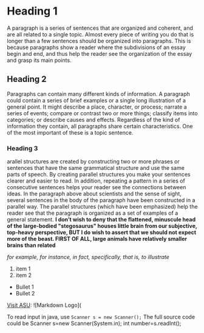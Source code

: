 # Heading 1 

A paragraph is a series of sentences that are organized and coherent, and are all related to a single topic. Almost every piece of writing you do that is longer than a few sentences should be organized into paragraphs. This is because paragraphs show a reader where the subdivisions of an essay begin and end, and thus help the reader see the organization of the essay and grasp its main points.
## Heading 2
Paragraphs can contain many different kinds of information. A paragraph could contain a series of brief examples or a single long illustration of a general point. It might describe a place, character, or process; narrate a series of events; compare or contrast two or more things; classify items into categories; or describe causes and effects. Regardless of the kind of information they contain, all paragraphs share certain characteristics. One of the most important of these is a topic sentence.
### Heading 3
arallel structures are created by constructing two or more phrases or sentences that have the same grammatical structure and use the same parts of speech. By creating parallel structures you make your sentences clearer and easier to read. In addition, repeating a pattern in a series of consecutive sentences helps your reader see the connections between ideas. In the paragraph above about scientists and the sense of sight, several sentences in the body of the paragraph have been constructed in a parallel way. The parallel structures (which have been emphasized) help the reader see that the paragraph is organized as a set of examples of a general statement.
**I don’t wish to deny that the flattened, minuscule head of the large-bodied "stegosaurus" houses little brain from our subjective, top-heavy perspective, BUT I do wish to assert that we should not expect more of the beast. FIRST OF ALL, large animals have relatively smaller brains than related**

_for example, for instance, in fact, specifically, that is, to illustrate_
1. item 1
2.  item 2
- Bullet 1
- Bullet 2

[Visit ASU](https://edugate.asu.edu.jo/login/index.php):
![Markdown Logo](

To read input in java, use `Scanner s = new Scanner();`
The full source code could be
    Scanner s=new Scanner(System.in);
    int number=s.readInt();
   

